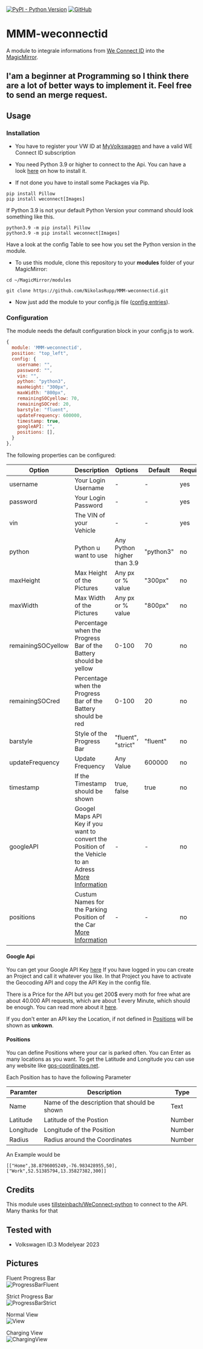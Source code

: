 [![PyPI - Python Version](https://img.shields.io/pypi/pyversions/weconnect)](https://pypi.org/project/weconnect/)
[![GitHub](https://img.shields.io/github/license/NikolasRupp/MMM-weconnectid)](https://github.com/NikolasRupp/MMM-weconnectid/blob/master/LICENSE)

# MMM-weconnectid

A module to integrale informations from  [We Connect ID](https://www.volkswagen.de/de/besitzer-und-nutzer/myvolkswagen.html) into the [MagicMirror](https://github.com/MichMich/MagicMirror).

## I'am a beginner at Programming so I think there are a lot of better ways to implement it. Feel free to send an merge request.  

## Usage

### Installation

- You have to register your VW ID at [MyVolkswagen](https://www.volkswagen.de/de/besitzer-und-nutzer/myvolkswagen.html) and have a valid WE Connect ID subscription

- You need Python 3.9 or higher to connect to the Api. You can have a look [here](https://raspberrytips.com/install-latest-python-raspberry-pi/) on how to install it.

- If not done you have to install some Packages via Pip.

```
pip install Pillow
pip install weconnect[Images]
```

If Python 3.9 is not your default Python Version your command should look something like this.

```
python3.9 -m pip install Pillow
python3.9 -m pip install weconnect[Images]
```
Have a look at the config Table to see how you set the Python version in the module.

- To use this module, clone this repository to your __modules__ folder of your MagicMirror:

`cd ~/MagicMirror/modules`

`git clone https://github.com/NikolasRupp/MMM-weconnectid.git`

- Now just add the module to your config.js file ([config entries](#configuration)).

### Configuration

The module needs the default configuration block in your config.js to work.

```javascript
{
  module: 'MMM-weconnectid',
  position: "top_left",
  config: {
    username: "",
    password: "",
    vin: "",
    python: "python3",
    maxHeight: "300px",
    maxWidth: "800px",
    remainingSOCyellow: 70,
    remainingSOCred: 20,
    barstyle: "fluent",
    updateFrequency: 600000,
    timestamp: true,
    googleAPI: "",
    positions: [],
  }
},
```
The following properties can be configured:

|Option|Description|Options|Default|Required|Type|
|---|---|---|---|---|---|
|username|Your Login Username|-|-|yes|Text|
|password|Your Login Password|-|-|yes|Text|
|vin|The VIN of your Vehicle|-|-|yes|Text|
|python|Python u want to use|Any Python higher than 3.9|"python3"|no|Text|
|maxHeight|Max Height of the Pictures|Any px or % value|"300px"|no|Text|
|maxWidth|Max Width of the Pictures|Any px or % value|"800px"|no|Text|
|remainingSOCyellow|Percentage when the Progress Bar of the Battery should be yellow|0-100|70|no|Number|
|remainingSOCred|Percentage when the Progress Bar of the Battery should be red|0-100|20|no|Number|
|barstyle|Style of the Progress Bar|"fluent", "strict"|"fluent"|no|Text|
|updateFrequency|Update Frequency|Any Value|600000|no|Number|
|timestamp|If the Timestamp should be shown|true, false|true|no|Boolean|
|googleAPI|Googel Maps API Key if you want to convert the Position of the Vehicle to an Adress [More Information](#google-api)|-|-|no|Text|
|positions|Custum Names for the Parking Position of the Car [More Information](#positions)|-|-|no|List|

#### Google Api

You can get your Google API Key [here](https://developers.google.com/maps/documentation/javascript/get-api-key?hl=de)
If you have logged in you can create an Project and call it whatever you like. In that Project you have to activate the Geocoding API and copy the API Key in the config file.

There is a Price for the API but you get 200$ every moth for free what are about 40.000 API requests, which are about 1 every Minute, which should be enough. You can read more about it [here](https://mapsplatform.google.com/intl/de/pricing/).

If you don't enter an API key the Location, if not defined in [Positions](#positions) will be shown as __unkown__.

#### Positions
You can define Positions where your car is parked often. You can Enter as many locations as you want. To get the Latitude and Longitude you can use any website like [gps-coordinates.net](https://www.gps-coordinates.net/).

Each Position has to have the following Parameter

|Paramter|Description|Type|
|---|---|---|
|Name|Name of the description that should be shown|Text|
|Latitude|Latitude of the Postion|Number|
|Longitude|Longitude of the Position|Number|
|Radius|Radius around the Coordinates|Number|


An Example would be
```
[["Home",38.8796005249,-76.983428955,50],["Work",52.51385794,13.35827382,300]]
```

## Credits
This module uses [tillsteinbach/WeConnect-python](https://github.com/tillsteinbach/WeConnect-python) to connect to the API. Many thanks for that

## Tested with
- Volkswagen ID.3 Modelyear 2023

## Pictures
Fluent Progress Bar  
![ProgressBarFluent](git/ProgressBar_fluent.png)

Strict Progress Bar  
![ProgressBarStrict](git/ProgressBar_strict.png)

Normal View  
![View](git/normal.png)

Charging View  
![ChargingView](git/charging.gif)

